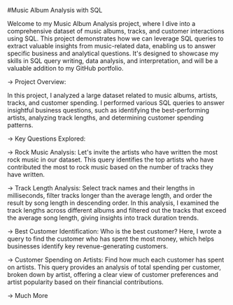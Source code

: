 #Music Album Analysis with SQL

Welcome to my Music Album Analysis project, where I dive into a comprehensive dataset of music albums, tracks, and customer interactions using SQL. This project demonstrates how we can leverage SQL queries to extract valuable insights from music-related data, enabling us to answer specific business and analytical questions. It's designed to showcase my skills in SQL query writing, data analysis, and interpretation, and will be a valuable addition to my GitHub portfolio.

-> Project Overview:

In this project, I analyzed a large dataset related to music albums, artists, tracks, and customer spending. I performed various SQL queries to answer insightful business questions, such as identifying the best-performing artists, analyzing track lengths, and determining customer spending patterns.

-> Key Questions Explored:

-> Rock Music Analysis:
Let's invite the artists who have written the most rock music in our dataset.
This query identifies the top artists who have contributed the most to rock music based on the number of tracks they have written.

-> Track Length Analysis:
Select track names and their lengths in milliseconds, filter tracks longer than the average length, and order the result by song length in descending order.
In this analysis, I examined the track lengths across different albums and filtered out the tracks that exceed the average song length, giving insights into track duration trends.

-> Best Customer Identification:
Who is the best customer?
Here, I wrote a query to find the customer who has spent the most money, which helps businesses identify key revenue-generating customers.

-> Customer Spending on Artists:
Find how much each customer has spent on artists.
This query provides an analysis of total spending per customer, broken down by artist, offering a clear view of customer preferences and artist popularity based on their financial contributions.

-> Much More
